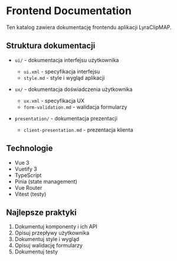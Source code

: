 # Frontend Documentation

Ten katalog zawiera dokumentację frontendu aplikacji LyraClipMAP.

## Struktura dokumentacji

- `ui/` - dokumentacja interfejsu użytkownika
  - `ui.xml` - specyfikacja interfejsu
  - `style.md` - style i wygląd aplikacji

- `ux/` - dokumentacja doświadczenia użytkownika
  - `ux.xml` - specyfikacja UX
  - `form-validation.md` - walidacja formularzy

- `presentation/` - dokumentacja prezentacji
  - `client-presentation.md` - prezentacja klienta

## Technologie

- Vue 3
- Vuetify 3
- TypeScript
- Pinia (state management)
- Vue Router
- Vitest (testy)

## Najlepsze praktyki

1. Dokumentuj komponenty i ich API
2. Opisuj przepływy użytkownika
3. Dokumentuj style i wygląd
4. Opisuj walidację formularzy
5. Dokumentuj testy 